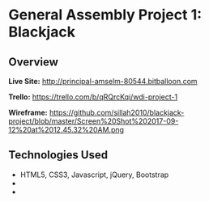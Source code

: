 # General Assembly Project 1: Blackjack
## Overview

**Live Site:** <http://principal-amselm-80544.bitballoon.com>

**Trello:** <https://trello.com/b/qRQrcKqi/wdi-project-1>


**Wireframe:** <https://github.com/sillah2010/blackjack-project/blob/master/Screen%20Shot%202017-09-12%20at%2012.45.32%20AM.png>


## Technologies Used
 * HTML5, CSS3, Javascript, jQuery, Bootstrap
 *
 *